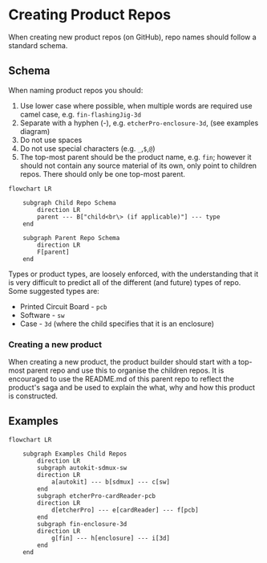 # Creating Product Repos

When creating new product repos (on GitHub), repo names should follow a standard schema.

## Schema

When naming product repos you should:

1. Use lower case where possible, when multiple words are required use camel case, e.g. `fin-flashingJig-3d`
2. Separate with a hyphen (-), e.g. `etcherPro-enclosure-3d`, (see examples diagram)
3. Do not use spaces
4. Do not use special characters (e.g. `_`,`$`,`@`)
5. The top-most parent should be the product name, e.g. `fin`; however it should not contain any source material of its own, only point to children repos. There should only be one top-most parent.

```mermaid
flowchart LR

    subgraph Child Repo Schema
        direction LR
        parent --- B["child<br\> (if applicable)"] --- type
    end

    subgraph Parent Repo Schema
        direction LR
        F[parent]
    end
```

Types or product types, are loosely enforced, with the understanding that it is very difficult to predict all of the different (and future) types of repo.
Some suggested types are:

- Printed Circuit Board - `pcb`
- Software - `sw`
- Case - `3d` (where the child specifies that it is an enclosure)

### Creating a new product

When creating a new product, the product builder should start with a top-most parent repo and use this to organise the children repos.
It is encouraged to use the README.md of this parent repo to reflect the product's saga and be used to explain the what, why and how this product is constructed.

## Examples

```mermaid
flowchart LR

    subgraph Examples Child Repos
        direction LR
        subgraph autokit-sdmux-sw
        direction LR
            a[autokit] --- b[sdmux] --- c[sw]
        end
        subgraph etcherPro-cardReader-pcb
        direction LR
            d[etcherPro] --- e[cardReader] --- f[pcb]
        end
        subgraph fin-enclosure-3d
        direction LR
            g[fin] --- h[enclosure] --- i[3d]
        end
    end
```
